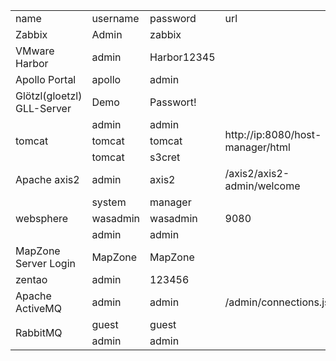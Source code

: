 <table>
	<tr>
		<td>name</td>
		<td>username</td>
		<td>password</td>
		<td>url</td>
	</tr>
	<tr>
		<td>Zabbix</td>
		<td>Admin</td>
		<td>zabbix</td>
		<td></td>
	</tr>
	<tr>
		<td>VMware Harbor</td>
		<td>admin</td>
		<td>Harbor12345</td>
		<td></td>
	</tr>
	<tr>
		<td>Apollo Portal</td>
		<td>apollo</td>
		<td>admin</td>
		<td></td>
	</tr>
	<tr>
		<td>Glötzl(gloetzl) GLL-Server</td>
		<td>Demo</td>
		<td>Passwort!</td>
		<td></td>
	</tr>
	<tr>
		<td rowspan="3">tomcat</td>
		<td>admin</td>
		<td>admin</td>
		<td rowspan="3">http://ip:8080/host-manager/html</td>
	</tr>
	<tr>
		<td>tomcat</td>
		<td>tomcat</td>
	</tr>
	<tr>
		<td>tomcat</td>
		<td>s3cret</td>
	</tr>
	<tr>
		<td>Apache axis2</td>
		<td>admin</td>
		<td>axis2</td>
		<td>/axis2/axis2-admin/welcome</td>
	</tr>
	<tr>
		<td rowspan="3">websphere</td>
		<td>system</td>
		<td>manager</td>
		<td rowspan="3">9080</td>
	</tr>
	<tr>
		<td>wasadmin</td>
		<td>wasadmin</td>
	</tr>
	<tr>
		<td>admin</td>
		<td>admin</td>
	</tr>
	<tr>
		<td>MapZone Server Login</td>
		<td>MapZone</td>
		<td>MapZone</td>
		<td></td>
	</tr>
	<tr>
		<td>zentao</td>
		<td>admin</td>
		<td>123456</td>
		<td></td>
	</tr>
	<tr>
		<td>Apache ActiveMQ</td>
		<td>admin</td>
		<td>admin</td>
		<td>/admin/connections.jsp</td>
	</tr>
	<tr>
		<td rowspan="2">RabbitMQ</td>
		<td>guest</td>
		<td>guest</td>
		<td rowspan="2"></td>
	</tr>
	<tr>
		<td>admin</td>
		<td>admin</td>
	</tr>
</table>
